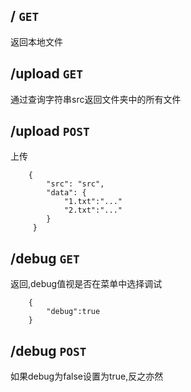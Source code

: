 ## / `GET`
返回本地文件

## /upload `GET`
通过查询字符串src返回文件夹中的所有文件

## /upload `POST`
上传
```
	{
	 	"src": "src",
	 	"data": {
	 		"1.txt":"..."
	 		"2.txt":"..."
	 	}
	 }

```
## /debug `GET`
返回,debug值视是否在菜单中选择调试
```
    {
        "debug":true
    }
```

## /debug `POST`
如果debug为false设置为true,反之亦然